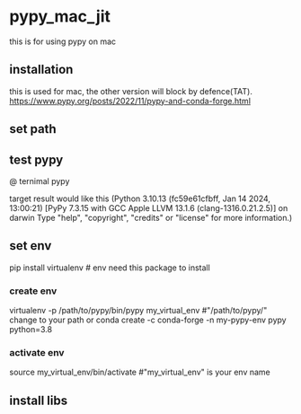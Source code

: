 # pypy_mac_jit
this is for using pypy on mac
## installation 
this is used for mac, the other version will block by defence(TAT). https://www.pypy.org/posts/2022/11/pypy-and-conda-forge.html

## set path

## test pypy
@ ternimal 
pypy

target result would like this (Python 3.10.13 (fc59e61cfbff, Jan 14 2024, 13:00:21) [PyPy 7.3.15 with GCC Apple LLVM 13.1.6 (clang-1316.0.21.2.5)] on darwin Type "help", "copyright", "credits" or "license" for more information.)

## set env
pip install virtualenv  # env need this package to install
### create env
virtualenv -p /path/to/pypy/bin/pypy my_virtual_env  #"/path/to/pypy/" change to your path
or
conda create -c conda-forge -n my-pypy-env pypy python=3.8
### activate env
source my_virtual_env/bin/activate   #"my_virtual_env" is your env name

## install libs



